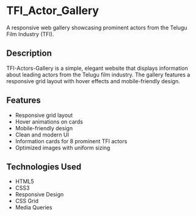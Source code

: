 # TFI_Actor_Gallery

A responsive web gallery showcasing prominent actors from the Telugu Film Industry (TFI).

## Description

TFI-Actors-Gallery is a simple, elegant website that displays information about leading actors from the Telugu film industry. The gallery features a responsive grid layout with hover effects and mobile-friendly design.

## Features

- Responsive grid layout
- Hover animations on cards
- Mobile-friendly design
- Clean and modern UI
- Information cards for 8 prominent TFI actors
- Optimized images with uniform sizing

## Technologies Used

- HTML5
- CSS3
- Responsive Design
- CSS Grid
- Media Queries
